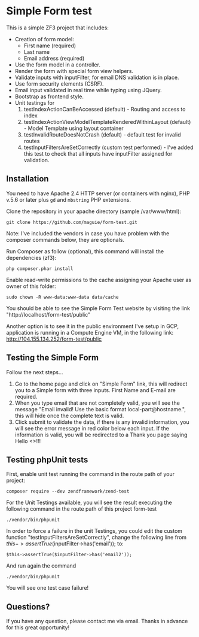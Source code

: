 Simple Form test
==================================================

This is a simple ZF3 project that includes:
 * Creation of form model:
   - First name (required)
   - Last name
   - Email address (required)
 * Use the form model in a controller.
 * Render the form with special form view helpers.
 * Validate inputs with inputFilter, for email DNS validation is in place.
 * Use form security elements (CSRF).
 * Email input validated in real time while typing using JQuery.
 * Bootstrap as frontend style.
 * Unit testings for
    1. testIndexActionCanBeAccessed (default) - Routing and access to index
    2. testIndexActionViewModelTemplateRenderedWithinLayout (default) - Model Template using layout container
    3. testInvalidRouteDoesNotCrash (default) - default test for invalid routes
    4. testInputFiltersAreSetCorrectly (custom test performed) - I've added this test to check that all inputs have inputFilter assigned for validation.

## Installation

You need to have Apache 2.4 HTTP server (or containers with nginx), PHP v.5.6 or later plus `gd` and `mbstring` PHP extensions.

Clone the repository in your apache directory (sample /var/www/html):
```
git clone https://github.com/maguie/form-test.git
```

Note: I've included the vendors in case you have problem with the composer commands below, they are optionals.

Run Composer as follow (optional), this command will install the dependencies (zf3):
```
php composer.phar install
```

Enable read-write permissions to the cache assigning your Apache user as owner of this folder:
```
sudo chown -R www-data:www-data data/cache
```

You should be able to see the Simple Form Test website by visiting the link "http://localhost/form-test/public"

Another option is to see it in the public environment I've setup in GCP, application is running in a Compute Engine VM, in the following link:
http://104.155.134.252/form-test/public 

## Testing the Simple Form
Follow the next steps...
 1. Go to the home page and click on "Simple Form" link, this will redirect you to a Simple form with three inputs. First Name and E-mail are required.
 2. When you type email that are not completely valid, you will see the message "Email invalid! Use the basic format local-part@hostname.", this will hide once the complete text is valid.
 3. Click submit to validate the data, if there is any invalid information, you will see the error message in red color below each input. If the information is valid, you will be redirected to a Thank you page saying Hello <<firstName lastName>>!!!

## Testing phpUnit tests
First, enable unit test running the command in the route path of your project:
```
composer require --dev zendframework/zend-test
```

For the Unit Testings available, you will see the result executing the following command in the route path of this project form-test
```
./vendor/bin/phpunit
```

In order to force a failure in the unit Testings, you could edit the custom function "testInputFiltersAreSetCorrectly", change the following line from $this->assertTrue($inputFilter->has('email')); to:
```
$this->assertTrue($inputFilter->has('email2'));
```
And run again the command
```
./vendor/bin/phpunit
```
You will see one test case failure!


## Questions?

If you have any question, please contact me via email. Thanks in advance for this great opportunity!

